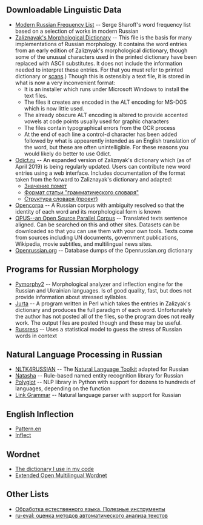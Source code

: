 ## Downloadable Linguistic Data
* [Modern Russian Frequency List](http://www.artint.ru/projects/frqlist/frqlist-en.php) --
	Serge Sharoff's word frequency list based on a selection of works
	in modern Russian
* [Zaliznayak's Morphological Dictionary](http://starling.rinet.ru/download/dicts.EXE) --
	This file is the basis for many implementations of Russian morphology.
	It contains the word entries from an early edition of Zaliznyak's
	morphological dictionary, though some of the unusual characters used
	in the printed dictionary have been replaced with ASCII substitutes.
	It does not include the information needed to interpret these entries.
	For that you must refer to printed dictionary or [scans](http://zaliznyak-dict.narod.ru/).)
	Though this is ostensibly a text file, it is stored in what is now a very
	inconvenient format:
	* It is an installer which runs under Microsoft Windows to install the text files.
	* The files it creates are encoded in the ALT encoding for MS-DOS which is now little used.
	* The already obscure ALT encoding is altered to provide accented vowels
	at code points usually used for graphic characters
	* The files contain typographical errors from the OCR process
	* At the end of each line a control-d character has been added followed by what is appearently
	intended as an English translation of the word, but these are often
	unintelligible.
	For these reasons you would likely do better to use Odict.
* [Odict.ru](http://odict.ru) --
	An expanded version of Zaliznyak's dictionary which (as of April
	2019) is being regularly updated. Users can contribute new word entries
	using a web interface. Includes documentation of the format taken from
	the forward to Zaliznayak's dictionary and adapted:
  * [Значение помет](http://odict.ru/pomety/)
  * [Формат статьи "грамматического словаря"](http://odict.ru/format/)
  * [Структура словаря (проект)](http://odict.ru/structure/)
* [Opencorpa](http://opencorpora.org) --
	A Russian corpus with ambiguity resolved so that the identity of each
	word and its morphological form is known
* [OPUS--an Open Source Parallel Corpus](http://opus.nlpl.eu/) --
	Translated texts sentence aligned. Can be searched on this and other
	sites. Datasets can be downloaded so that you can use them with your
	own tools. Texts come from sources including UN documents,
	government publications, Wikipedia, movie subtitles, and multilingual
	news sites.
* [Openrussian.org](https://en.openrussian.org/dictionary) --
    Database dumps of the Openrussian.org dictionary

## Programs for Russian Morphology
* [Pymorphy2](https://github.com/kmike/pymorphy2) --
	Morphological analyzer and inflection engine for the Russian
	and Ukrainian languages. Is of good quality, fast, but does not
	provide information about stressed syllables.
* [Jurta](http://www.jurta.org/en/node/71) --
	A program written in Perl which takes the entries in Zalizyak's
	dictionary and produces the full paradigm of each word. Unfortunately
	the author has not posted all of the files, so the program does not really
	work. The output files are posted though and these may be useful.
* [Russress](https://pypi.org/project/russtress/) --
	Uses a statistical model to guess the stress of Russian words in context

## Natural Language Processing in Russian
* [NLTK4RUSSIAN](http://mathling.phil.spbu.ru/node/160) --
	The [Natural Language Toolkit](http://www.nltk.org/) adapted for Russian
* [Natasha](https://github.com/natasha/natasha) --
	Rule-based named entity recognition library for Russian
* [Polyglot](https://pypi.org/project/polyglot/) --
	NLP library in Python with support for dozens to hundreds of languages,
	depending on the function
* [Link Grammar](https://github.com/opencog/link-grammar) --
	Natural language parser with support for Russian

## English Inflection
* [Pattern.en](https://www.clips.uantwerpen.be/pages/pattern-en)
* [Inflect](https://pypi.org/project/inflect/)

## Wordnet
* [The dictionary I use in my code](https://medium.com/broken-window/the-power-of-wordnet-with-nltk-7c45b20f52cf)
* [Extended Open Multilingual Wordnet](http://compling.hss.ntu.edu.sg/omw/summx.html)

## Other Lists
* [Обработка естественного языка. Полезные инструменты](https://www.pvsm.ru/python/13305/print/)
* [ru-eval: оценка методов автоматического анализа текстов](https://ru-eval.github.io/resources.html)

